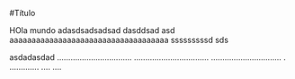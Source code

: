 #Título

HOla mundo
adasdsadsadsad dasddsad asd
aaaaaaaaaaaaaaaaaaaaaaaaaaaaaaaaaaaa
sssssssssd
sds

asdadasdad
.................................
.................................
...............................
.
.............
....
....